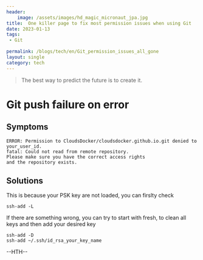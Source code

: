 ```yaml
---
header:
    image: /assets/images/hd_magic_micronaut_jpa.jpg
title:  One killer page to fix most permission issues when using Git
date: 2023-01-13
tags:
 - Git
 
permalink: /blogs/tech/en/Git_permission_issues_all_gone
layout: single
category: tech
---
```


> The best way to predict the future is to create it.

# Git push failure on error
## Symptoms
```shell
ERROR: Permission to CloudsDocker/cloudsdocker.github.io.git denied to your_user_id.
fatal: Could not read from remote repository.
Please make sure you have the correct access rights
and the repository exists.

```
## Solutions
This is because your PSK key are not loaded, you can firslty check

```shell
ssh-add -L
```
If there are something wrong, you can try to start with fresh, to clean all keys and then add your desired key
```shell
ssh-add -D
ssh-add ~/.ssh/id_rsa_your_key_name
```


--HTH--



